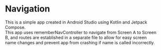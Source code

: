 # Navigation
This is a simple app created in Android Studio using Kotlin and Jetpack Compose. <br>
This app uses rememberNavController to navigate from Screen A to Screen B, and routes are established in a separate file to allow for easy screen name changes and prevent app from crashing if name is called incorrectly.
